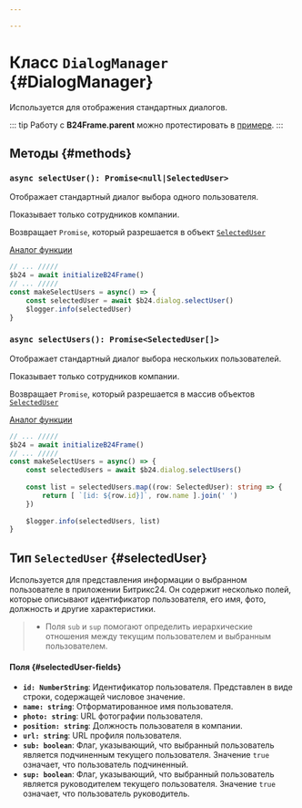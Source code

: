 ```yaml
---

---
```


# Класс `DialogManager` {#DialogManager}

Используется для отображения стандартных диалогов.

::: tip
Работу с **B24Frame.parent** можно протестировать в [примере](https://github.com/bitrix24/b24sdk-examples/blob/main/js/03-nuxt-frame/pages/index.client.vue).
:::

## Методы {#methods}

### `async selectUser(): Promise<null|SelectedUser>`

Отображает стандартный диалог выбора одного пользователя.

Показывает только сотрудников компании.

Возвращает `Promise`, который разрешается в объект [`SelectedUser`](#selectedUser)

[Аналог функции](https://apidocs.bitrix24.com/api-reference/bx24-js-sdk/system-dialogues/bx24-select-user.html)

```ts
// ... /////
$b24 = await initializeB24Frame()
// ... /////
const makeSelectUsers = async() => {
	const selectedUser = await $b24.dialog.selectUser()
	$logger.info(selectedUser)
}
```

### `async selectUsers(): Promise<SelectedUser[]>`

Отображает стандартный диалог выбора нескольких пользователей.

Показывает только сотрудников компании.

Возвращает `Promise`, который разрешается в массив объектов [`SelectedUser`](#selectedUser)

[Аналог функции](https://apidocs.bitrix24.com/api-reference/bx24-js-sdk/system-dialogues/bx24-select-user.html)

```ts
// ... /////
$b24 = await initializeB24Frame()
// ... /////
const makeSelectUsers = async() => {
	const selectedUsers = await $b24.dialog.selectUsers()
	
	const list = selectedUsers.map((row: SelectedUser): string => {
		return [ `[id: ${row.id}]`, row.name ].join(' ')
	})
	
	$logger.info(selectedUsers, list)
}
```

## Тип `SelectedUser` {#selectedUser}

Используется для представления информации о выбранном пользователе в приложении Битрикс24. Он содержит несколько полей, 
которые описывают идентификатор пользователя, его имя, фото, должность и другие характеристики.

>- Поля `sub` и `sup` помогают определить иерархические отношения между текущим пользователем и выбранным пользователем.

#### Поля {#selectedUser-fields}

- **`id: NumberString`**: Идентификатор пользователя. Представлен в виде строки, содержащей числовое значение.
- **`name: string`**: Отформатированное имя пользователя.
- **`photo: string`**: URL фотографии пользователя.
- **`position: string`**: Должность пользователя в компании.
- **`url: string`**: URL профиля пользователя.
- **`sub: boolean`**: Флаг, указывающий, что выбранный пользователь является подчиненным текущего пользователя. Значение `true` означает, что пользователь подчиненный.
- **`sup: boolean`**: Флаг, указывающий, что выбранный пользователь является руководителем текущего пользователя. Значение `true` означает, что пользователь руководитель.